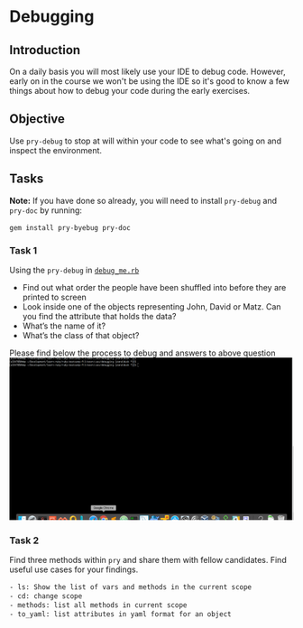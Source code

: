 # Debugging


## Introduction

On a daily basis you will most likely use your IDE to debug code. However, early on in the course we won't be using the IDE so it's good to know a few things about how to debug your code during the early exercises.


## Objective

Use `pry-debug` to stop at will within your code to see what's going on and inspect the environment.


## Tasks

**Note:** If you have done so already, you will need to install `pry-debug` and `pry-doc` by running:

```
gem install pry-byebug pry-doc
```

### Task 1

Using the `pry-debug` in [`debug_me.rb`](debug_me.rb)

* Find out what order the people have been shuffled into before they are printed to screen
* Look inside one of the objects representing John, David or Matz. Can you find the attribute that holds the data? 
* What’s the name of it?
* What’s the class of that object?

Please find below the process to debug and answers to above question
![answer_task1](debug_task1.gif)

### Task 2

Find three methods within `pry` and share them with fellow candidates. Find useful use cases for your findings.
```
- ls: Show the list of vars and methods in the current scope
- cd: change scope
- methods: list all methods in current scope
- to_yaml: list attributes in yaml format for an object
```
